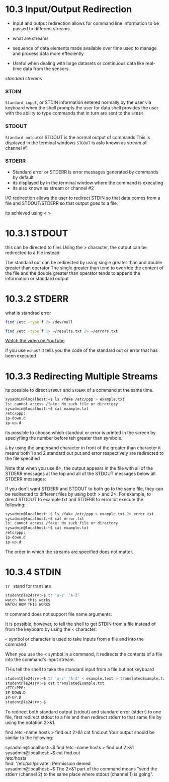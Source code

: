 # 10.3 Input/Output Redirection

* Input and output redirection allows for command line information to be passed to different streams. 

* what are streams 

* sequence of data elements made available over time used to manage and process data more effeciently 

* Useful when dealing with large datasets or continuous data like real-time data from the sensors.

_standard streams_
 
 ### STDIN

`Standard input`, or STDIN information entered normally by the user via keyboard 
when the shell prompts the user for data shell provides the user with the ability to type commands that in turn are sent to the `STDIN`

 ### STDOUT
`Standard output`or STDOUT is the normal output of commands 
This is displayed in the terminal windows `STDOUT` is aslo known as stream of channel #1


### STDERR

* Standard error or STDERR is error messages generated by commands by default 
* its displayed by in the terminal window where the command is executing 
* its also known as stream or channel #2

I/O redirection allows the user to redirect STDIN so that data comes from a file and STDOUT/STDERR so that output goes to a file.

its achieved using < >

# 10.3.1 STDOUT

this can be directed to files Using the > character, the output can be redirected to a file instead:

The standard out can be redirected by using single greater than and double greater than operator 
The single greater than tend to override the content of the file and the double greater than operator tends to append the information or standard output  

# 10.3.2 STDERR


what is standrad error 

```bash
find /etc -type f 2> /dev/null

find /etc -type f 1> ~/results.txt 2> ~/errors.txt
```
[Watch the video on YouTube](https://www.youtube.com/watch?v=zMKacHGuIHI)


if you use `echo$?` it tells you the code of the standard out or error that has been executed 

# 10.3.3 Redirecting Multiple Streams

its possible to direct `STDOUT` and `STDERR` of a command at the same time.

```bash 
sysadmin@localhost:~$ ls /fake /etc/ppp > example.txt
ls: cannot access /fake: No such file or directory
sysadmin@localhost:~$ cat example.txt
/etc/ppp:
ip-down.d
ip-up.d
```

its possible to choose which standout or error is printed in the screen by speciyfiing the number before teh greater than symbole.  

`&` by using the ampersand character in front of the greater than character it means both 1 and 2 standard out put and error respectively are redirected to the file specified 

Note that when you use &>, the output appears in the file with all of the STDERR messages at the top and all of the STDOUT messages below all STDERR messages:


If you don't want STDERR and STDOUT to both go to the same file, they can be redirected to different files by using both > and 2>. For example, to direct STDOUT to example.txt and STDERR to error.txt execute the following:

```bash
sysadmin@localhost:~$ ls /fake /etc/ppp > example.txt 2> error.txt
sysadmin@localhost:~$ cat error.txt
ls: cannot access /fake: No such file or directory
sysadmin@localhost:~$ cat example.txt
/etc/ppp:
ip-down.d
ip-up.d

```

The order in which the streams are specified does not matter.

# 10.3.4 STDIN

`tr ` stand for translate 


```bash
student@le24srv:~$ tr 'a-z' 'A-Z'
watch how this works 
WATCH HOW THIS WORKS 
```

tr command does not support file name arguments:

It is possible, however, to tell the shell to get STDIN from a file instead of from the keyboard by using the < character:

`<` symbol or character is used to take inputs from a file and into the command 

When you use the < symbol in a command, it redirects the contents of a file into the command's input stream.

THis tell the shell to take the standard input from a file but not keyboard 

```bash 
student@le24srv:~$ tr 'a-z' 'A-Z' < example.text > translatedExample.txt
student@le24srv:~$ cat translatedExample.txt 
/ETC/PPP:
IP-DOWN.D
IP-UP.D
student@le24srv:~$ 

```


To redirect both standard output (stdout) and standard error (stderr) to one file, first redirect stdout to a file and then redirect stderr to that same file by using the notation 2>&1.

find /etc -name hosts > find.out 2>&1
cat find.out
Your output should be similar to the following:

sysadmin@localhost:~$ find /etc -name hosts > find.out 2>&1                   
sysadmin@localhost:~$ cat find.out                                              
/etc/hosts                                                                      
find: '/etc/ssl/private': Permission denied    
sysadmin@localhost:~$
The 2>&1 part of the command means "send the stderr (channel 2) to the same place where stdout (channel 1) is going".
